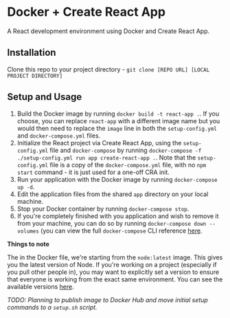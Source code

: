 # Docker + Create React App

A React development environment using Docker and Create React App.

## Installation

Clone this repo to your project directory - `git clone [REPO URL] [LOCAL PROJECT DIRECTORY]`

## Setup and Usage

1. Build the Docker image by running `docker build -t react-app .`. If you choose, you can replace `react-app` with a different image name but you would then need to replace the `image` line in both the `setup-config.yml` and `docker-compose.yml` files.
1. Initialize the React project via Create React App, using the `setup-config.yml` file and `docker-compose` by running `docker-compose -f ./setup-config.yml run app create-react-app .`. Note that the `setup-config.yml` file is a copy of the `docker-compose.yml` file, with no `npm start` command - it is just used for a one-off CRA init.
1. Run your application with the Docker image by running `docker-compose up -d`.
1. Edit the application files from the shared `app` directory on your local machine.
1. Stop your Docker container by running `docker-compose stop`.
1. If you're completely finished with you application and wish to remove it from your machine, you can do so by running `docker-compose down --volumes` (you can view the full `docker-compose` CLI reference [here](https://docs.docker.com/compose/reference/overview/).

**Things to note**

The in the Docker file, we're starting from the `node:latest` image. This gives you the latest version of Node. If you're working on a project (especially if you pull other people in), you may want to explicitly set a version to ensure that everyone is working from the exact same environment. You can see the available versions [here](https://store.docker.com/images/node).

_TODO: Planning to publish image to Docker Hub and move initial setup commands to a `setup.sh` script._
